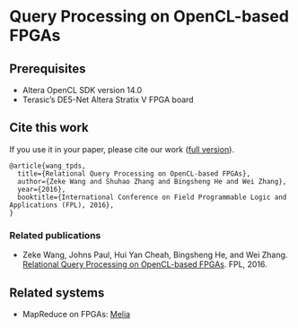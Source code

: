 # Query Processing on OpenCL-based FPGAs

## Prerequisites
* Altera OpenCL SDK version 14.0
* Terasic’s DE5-Net Altera Stratix V FPGA board

## Cite this work
If you use it in your paper, please cite our work ([full version](https://wangzeke.github.io/doc/melia-tpds-16.pdf)).
```
@article{wang_tpds,
  title={Relational Query Processing on OpenCL-based FPGAs},
  author={Zeke Wang and Shuhao Zhang and Bingsheng He and Wei Zhang},
  year={2016},
  booktitle={International Conference on Field Programmable Logic and Applications (FPL), 2016},
}

```
### Related publications
* Zeke Wang, Johns Paul, Hui Yan Cheah, Bingsheng He, and Wei Zhang. [Relational Query Processing on OpenCL-based FPGAs](https://wangzeke.github.io/doc/query-fpl-16.pdf). FPL, 2016.


## Related systems

* MapReduce on FPGAs: [Melia](https://github.com/Xtra-Computing/Melia) 
